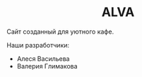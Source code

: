 <h1 align="center">ALVA</h1>
<p>Сайт созданный для уютного кафе.</p>
<p>Наши разработчики: 
<ul>
  <li>Алеся Васильева</li>
  <li>Валерия Глимакова</li>
</ul>
</p>
  
